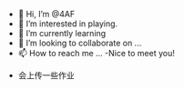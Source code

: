 - 👋 Hi, I’m @4AF
- 👀 I’m interested in playing.
- 🌱 I’m currently learning 
- 💞️ I’m looking to collaborate on ...
- 📫 How to reach me ...
-Nice to meet you!
<!---
4AF/4AF is a ✨ special ✨ repository because its `README.md` (this file) appears on your GitHub profile.
You can click the Preview link to take a look at your changes.
--->
- 会上传一些作业